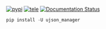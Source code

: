 [![pypi](https://img.shields.io/badge/pypi-ujson_manager-blue)](https://pypi.org/project/ujson_manager/) [![tele](https://img.shields.io/badge/telegram-@geko1-blue)](https://t.me/geko1) [![Documentation Status](https://readthedocs.org/projects/ujson_manager/badge/?version=latest)](https://ujson_manager.readthedocs.io/?badge=latest)


```powershell
pip install -U ujson_manager
```

